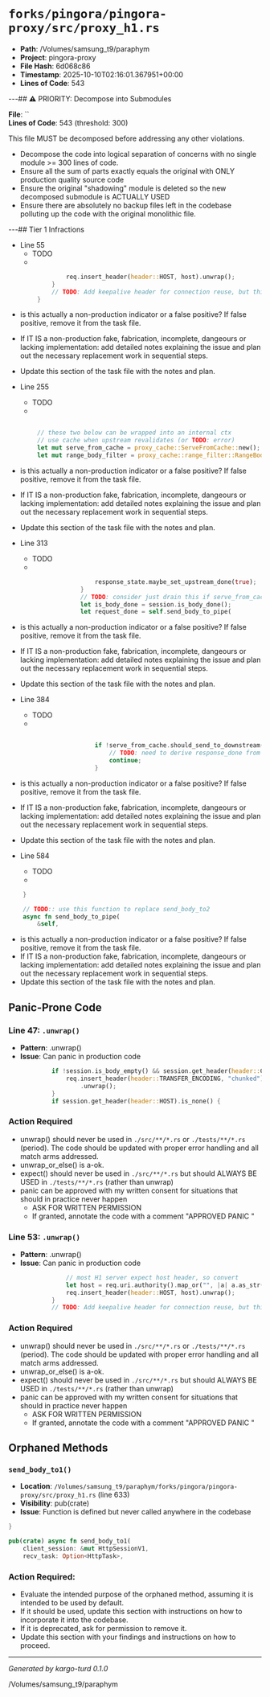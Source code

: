 # `forks/pingora/pingora-proxy/src/proxy_h1.rs`

- **Path**: /Volumes/samsung_t9/paraphym
- **Project**: pingora-proxy
- **File Hash**: 6d068c86  
- **Timestamp**: 2025-10-10T02:16:01.367951+00:00  
- **Lines of Code**: 543

---## ⚠️ PRIORITY: Decompose into Submodules

**File**: ``  
**Lines of Code**: 543 (threshold: 300)

This file MUST be decomposed before addressing any other violations.

- Decompose the code into logical separation of concerns with no single module >= 300 lines of code. 
- Ensure all the sum of parts exactly equals the original with ONLY production quality source code
- Ensure the original "shadowing" module is deleted so the new decomposed submodule is ACTUALLY USED
- Ensure there are absolutely no backup files left in the codebase polluting up the code with the original monolithic file.

---## Tier 1 Infractions 


- Line 55
  - TODO
  - 

```rust
                req.insert_header(header::HOST, host).unwrap();
            }
            // TODO: Add keepalive header for connection reuse, but this is not required per RFC
        }

```

- is this actually a non-production indicator or a false positive? If false positive, remove it from the task file.
- If IT IS a non-production fake, fabrication, incomplete, dangeours or lacking implementation: add detailed notes explaining the issue and plan out the necessary replacement work in sequential steps. 
- Update this section of the task file with the notes and plan.


- Line 255
  - TODO
  - 

```rust

        // these two below can be wrapped into an internal ctx
        // use cache when upstream revalidates (or TODO: error)
        let mut serve_from_cache = proxy_cache::ServeFromCache::new();
        let mut range_body_filter = proxy_cache::range_filter::RangeBodyFilter::new();
```

- is this actually a non-production indicator or a false positive? If false positive, remove it from the task file.
- If IT IS a non-production fake, fabrication, incomplete, dangeours or lacking implementation: add detailed notes explaining the issue and plan out the necessary replacement work in sequential steps. 
- Update this section of the task file with the notes and plan.


- Line 313
  - TODO
  - 

```rust
                        response_state.maybe_set_upstream_done(true);
                    }
                    // TODO: consider just drain this if serve_from_cache is set
                    let is_body_done = session.is_body_done();
                    let request_done = self.send_body_to_pipe(
```

- is this actually a non-production indicator or a false positive? If false positive, remove it from the task file.
- If IT IS a non-production fake, fabrication, incomplete, dangeours or lacking implementation: add detailed notes explaining the issue and plan out the necessary replacement work in sequential steps. 
- Update this section of the task file with the notes and plan.


- Line 384
  - TODO
  - 

```rust

                        if !serve_from_cache.should_send_to_downstream() {
                            // TODO: need to derive response_done from filtered_tasks in case downstream failed already
                            continue;
                        }
```

- is this actually a non-production indicator or a false positive? If false positive, remove it from the task file.
- If IT IS a non-production fake, fabrication, incomplete, dangeours or lacking implementation: add detailed notes explaining the issue and plan out the necessary replacement work in sequential steps. 
- Update this section of the task file with the notes and plan.


- Line 584
  - TODO
  - 

```rust
    }

    // TODO:: use this function to replace send_body_to2
    async fn send_body_to_pipe(
        &self,
```

- is this actually a non-production indicator or a false positive? If false positive, remove it from the task file.
- If IT IS a non-production fake, fabrication, incomplete, dangeours or lacking implementation: add detailed notes explaining the issue and plan out the necessary replacement work in sequential steps. 
- Update this section of the task file with the notes and plan.

## Panic-Prone Code


### Line 47: `.unwrap()`

- **Pattern**: .unwrap()
- **Issue**: Can panic in production code

```rust
            if !session.is_body_empty() && session.get_header(header::CONTENT_LENGTH).is_none() {
                req.insert_header(header::TRANSFER_ENCODING, "chunked")
                    .unwrap();
            }
            if session.get_header(header::HOST).is_none() {
```

### Action Required

- unwrap() should never be used in `./src/**/*.rs` or `./tests/**/*.rs` (period). The code should be updated with proper error handling and all match arms addressed.
- unwrap_or_else() is a-ok. 
- expect() should never be used in `./src/**/*.rs` but should ALWAYS BE USED in `./tests/**/*.rs` (rather than unwrap)
- panic can be approved with my written consent for situations that should in practice never happen  
  - ASK FOR WRITTEN PERMISSION
  - If granted, annotate the code with a comment "APPROVED PANIC "


### Line 53: `.unwrap()`

- **Pattern**: .unwrap()
- **Issue**: Can panic in production code

```rust
                // most H1 server expect host header, so convert
                let host = req.uri.authority().map_or("", |a| a.as_str()).to_owned();
                req.insert_header(header::HOST, host).unwrap();
            }
            // TODO: Add keepalive header for connection reuse, but this is not required per RFC
```

### Action Required

- unwrap() should never be used in `./src/**/*.rs` or `./tests/**/*.rs` (period). The code should be updated with proper error handling and all match arms addressed.
- unwrap_or_else() is a-ok. 
- expect() should never be used in `./src/**/*.rs` but should ALWAYS BE USED in `./tests/**/*.rs` (rather than unwrap)
- panic can be approved with my written consent for situations that should in practice never happen  
  - ASK FOR WRITTEN PERMISSION
  - If granted, annotate the code with a comment "APPROVED PANIC "

## Orphaned Methods


### `send_body_to1()`

- **Location**: `/Volumes/samsung_t9/paraphym/forks/pingora/pingora-proxy/src/proxy_h1.rs` (line 633)
- **Visibility**: pub(crate)
- **Issue**: Function is defined but never called anywhere in the codebase

```rust
}

pub(crate) async fn send_body_to1(
    client_session: &mut HttpSessionV1,
    recv_task: Option<HttpTask>,
```

### Action Required:

- Evaluate the intended purpose of the orphaned method, assuming it is intended to be used by default.
- If it should be used, update this section with instructions on how to incorporate it into the codebase.
- If it is deprecated, ask for permission to remove it.
- Update this section with your findings and instructions on how to proceed.

---

*Generated by kargo-turd 0.1.0*

/Volumes/samsung_t9/paraphym